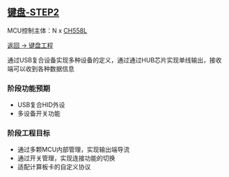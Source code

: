 ﻿## [键盘-STEP2](https://github.com/lite-life/elite) 

MCU控制主体：N x [CH558L](https://github.com/sochub/CH558) 

[返回 -> 键盘工程](../) 

通过USB复合设备实现多种设备的定义，通过通过HUB芯片实现单线输出，接收端可以收到各种数据信息

### 阶段功能预期

- USB复合HID外设
- 多设备开关功能




### 阶段工程目标

- 通过多颗MCU内部管理，实现输出端导流
- 通过开关管理，实现连接功能的切换
- 适配计算板卡的自定义协议

